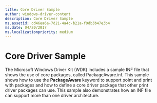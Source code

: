 ```yaml
---
title: Core Driver Sample
author: windows-driver-content
description: Core Driver Sample
ms.assetid: cd46ea6a-7d21-4a4c-b21a-f9db3b47e3b4
ms.date: 04/20/2017
ms.localizationpriority: medium
---
```


# Core Driver Sample


The Microsoft Windows Driver Kit (WDK) includes a sample INF file that shows the use of core packages, called PackageAware.inf. This sample shows how to use the **PackageAware** keyword to support point and print with packages and how to define a core driver package that other print driver packages can use. This sample also demonstrates how an INF file can support more than one driver architecture.

 

 




